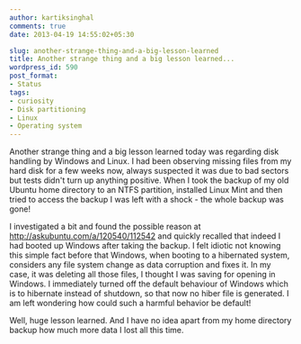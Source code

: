 ```yaml
---
author: kartiksinghal
comments: true
date: 2013-04-19 14:55:02+05:30

slug: another-strange-thing-and-a-big-lesson-learned
title: Another strange thing and a big lesson learned...
wordpress_id: 590
post_format:
- Status
tags:
- curiosity
- Disk partitioning
- Linux
- Operating system
---
```


Another strange thing and a big lesson learned today was regarding disk handling by Windows and Linux. I had been observing missing files from my hard disk for a few weeks now, always suspected it was due to bad sectors but tests didn't turn up anything positive. When I took the backup of my old Ubuntu home directory to an NTFS partition, installed Linux Mint and then tried to access the backup I was left with a shock - the whole backup was gone!

I investigated a bit and found the possible reason at http://askubuntu.com/a/120540/112542 and quickly recalled that indeed I had booted up Windows after taking the backup. I felt idiotic not knowing this simple fact before that Windows, when booting to a hibernated system, considers any file system change as data corruption and fixes it. In my case, it was deleting all those files, I thought I was saving for opening in Windows. I immediately turned off the default behaviour of Windows which is to hibernate instead of shutdown, so that now no hiber file is generated. I am left wondering how could such a harmful behavior be default!

Well, huge lesson learned. And I have no idea apart from my home directory backup how much more data I lost all this time.
